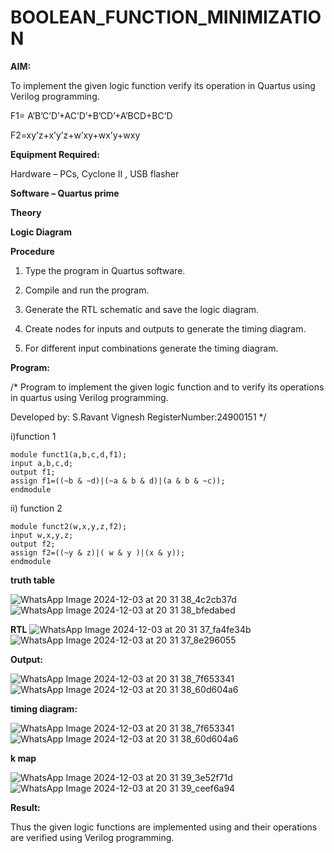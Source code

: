 # BOOLEAN_FUNCTION_MINIMIZATION

**AIM:**

To implement the given logic function verify its operation in Quartus using Verilog programming.

F1= A’B’C’D’+AC’D’+B’CD’+A’BCD+BC’D 

F2=xy’z+x’y’z+w’xy+wx’y+wxy

**Equipment Required:**

Hardware – PCs, Cyclone II , USB flasher

**Software – Quartus prime**

**Theory**

**Logic Diagram**

**Procedure**

1.	Type the program in Quartus software.

2.	Compile and run the program.

3.	Generate the RTL schematic and save the logic diagram.

4.	Create nodes for inputs and outputs to generate the timing diagram.

5.	For different input combinations generate the timing diagram.


**Program:**

/* Program to implement the given logic function and to verify its operations in quartus using Verilog programming. 

Developed by: S.Ravant Vignesh
RegisterNumber:24900151 */

i)function 1

    module funct1(a,b,c,d,f1);
    input a,b,c,d;
    output f1;
    assign f1=((~b & ~d)|(~a & b & d)|(a & b & ~c));
    endmodule

ii) function 2

    module funct2(w,x,y,z,f2);
    input w,x,y,z;
    output f2;
    assign f2=((~y & z)|( w & y )|(x & y));
    endmodule







**truth table**

![WhatsApp Image 2024-12-03 at 20 31 38_4c2cb37d](https://github.com/user-attachments/assets/fe14ad99-bea2-48d7-9475-5ab5336b7698)
![WhatsApp Image 2024-12-03 at 20 31 38_bfedabed](https://github.com/user-attachments/assets/b54a3449-52f6-4e76-a955-1872dac304e5)

**RTL**
![WhatsApp Image 2024-12-03 at 20 31 37_fa4fe34b](https://github.com/user-attachments/assets/3920f588-5f14-43c9-8b5d-3c9a05f187e9)
![WhatsApp Image 2024-12-03 at 20 31 37_8e296055](https://github.com/user-attachments/assets/ae0e577d-469c-4a5f-8670-e9f508f6b65b)

**Output:**

![WhatsApp Image 2024-12-03 at 20 31 38_7f653341](https://github.com/user-attachments/assets/f63b8923-fc5b-46b7-85f4-dd78d5228be8)
![WhatsApp Image 2024-12-03 at 20 31 38_60d604a6](https://github.com/user-attachments/assets/266c6a55-f0ef-4f6b-a41d-423567385c58)

**timing diagram:**

![WhatsApp Image 2024-12-03 at 20 31 38_7f653341](https://github.com/user-attachments/assets/f63b8923-fc5b-46b7-85f4-dd78d5228be8)
![WhatsApp Image 2024-12-03 at 20 31 38_60d604a6](https://github.com/user-attachments/assets/266c6a55-f0ef-4f6b-a41d-423567385c58)

**k map**

![WhatsApp Image 2024-12-03 at 20 31 39_3e52f71d](https://github.com/user-attachments/assets/c99adf14-68b2-4ed7-8c54-2175d14b802b)
![WhatsApp Image 2024-12-03 at 20 31 39_ceef6a94](https://github.com/user-attachments/assets/d0412058-dbac-458d-b85c-15f0b039bcdd)



**Result:**

Thus the given logic functions are implemented using and their operations are verified using Verilog programming.

